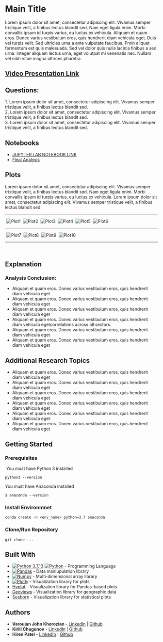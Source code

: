 # Main Title
Lorem ipsum dolor sit amet, consectetur adipiscing elit. Vivamus semper tristique velit, a finibus lectus blandit sed. Nam eget ligula enim. Morbi convallis ipsum id turpis varius, eu luctus ex vehicula. Aliquam et quam eros. Donec varius vestibulum eros, quis hendrerit diam vehicula eget. Duis vel turpis velit. Sed ultricies urna a ante vulputate faucibus. Proin aliquet fermentum est quis malesuada. Sed vel dolor quis nulla lacinia finibus a sed urna. Integer aliquam lectus urna, eget volutpat mi venenatis nec. Nullam vel nibh vitae magna ultrices pharetra.

## [Video Presentation Link](https://youtu.be/{...})
## Questions:
​1. Lorem ipsum dolor sit amet, consectetur adipiscing elit. Vivamus semper tristique velit, a finibus lectus blandit sed.
<br />
2. Lorem ipsum dolor sit amet, consectetur adipiscing elit. Vivamus semper tristique velit, a finibus lectus blandit sed.
<br />
3. Lorem ipsum dolor sit amet, consectetur adipiscing elit. Vivamus semper tristique velit, a finibus lectus blandit sed.

## Notebooks
- [JUPYTER LAB NOTEBOOK LINK](./file.ipynb)
- [Final Analysis](./file.ipynb)

## Plots
Lorem ipsum dolor sit amet, consectetur adipiscing elit. Vivamus semper tristique velit, a finibus lectus blandit sed. Nam eget ligula enim. Morbi convallis ipsum id turpis varius, eu luctus ex vehicula. Lorem ipsum dolor sit amet, consectetur adipiscing elit. Vivamus semper tristique velit, a finibus lectus blandit sed.
​

---
​
![Plot1](./assets/images/plot_image.png)
​
![Plot2](./assets/images/plot_image.png)
​
![Plot3](./assets/images/plot_image.png)
​
![Plot4](./assets/images/plot_image.png)
​
![Plot5](./assets/images/plot_image.png)
​
![Plot6](./assets/images/plot_image.png)

---
​
![Plot7](./assets/images/plot_image.png)
​
![Plot8](./assets/images/plot_image.png)
​
![Plot9](./assets/images/plot_image.png)
​
![Plot10](./assets/images/plot_image.png)

---
​
## Explanation

### Analysis Conclusion:
- Aliquam et quam eros. Donec varius vestibulum eros, quis hendrerit diam vehicula eget
- Aliquam et quam eros. Donec varius vestibulum eros, quis hendrerit diam vehicula eget 
- Aliquam et quam eros. Donec varius vestibulum eros, quis hendrerit diam vehicula eget
- Aliquam et quam eros. Donec varius vestibulum eros, quis hendrerit diam vehicula egetcorrelations across all sectors.
- Aliquam et quam eros. Donec varius vestibulum eros, quis hendrerit diam vehicula eget
- Aliquam et quam eros. Donec varius vestibulum eros, quis hendrerit diam vehicula eget
​

## Additional Research Topics
- Aliquam et quam eros. Donec varius vestibulum eros, quis hendrerit diam vehicula eget
- Aliquam et quam eros. Donec varius vestibulum eros, quis hendrerit diam vehicula eget 
- Aliquam et quam eros. Donec varius vestibulum eros, quis hendrerit diam vehicula eget
- Aliquam et quam eros. Donec varius vestibulum eros, quis hendrerit diam vehicula eget
- Aliquam et quam eros. Donec varius vestibulum eros, quis hendrerit diam vehicula eget 
- Aliquam et quam eros. Donec varius vestibulum eros, quis hendrerit diam vehicula eget


## Getting Started

### Prerequisites
​
​You must have Python 3 installed

```
python3 --version
```

You must have Anaconda installed
```
$ anaconda --version
```


### Install Environmnet
```
conda create -n <env_name> python=3.7 anaconda
```

### Clone/Run Repository
```
git clone ...
```

## Built With

- [![Python 3.7.13](https://img.shields.io/badge/python-3670A0?style=for-the-badge&logo=python&logoColor=ffdd54)]([https://www.python.org/downloads/release/python-3713/)
[![Python](https://img.shields.io/badge/Python-3.7.13-blue)](https://www.python.org/downloads/release/python-3713/) - Programming Language
- [![Pandas](https://img.shields.io/badge/Pandas-2C2D72?style=for-the-badge&logo=pandas&logoColor=white)](https://pandas.pydata.org/docs/#) - Data maniupulation library
- [![Numpy](https://img.shields.io/badge/Numpy-777BB4?style=for-the-badge&logo=numpy&logoColor=white)](https://numpy.org/) - Multi-dimensional array library
- [![Plotly](https://img.shields.io/badge/Plotly-239120?style=for-the-badge&logo=plotly&logoColor=white)](https://plotly.com/python/) - Visualization library for plots
- [Hvplot](https://hvplot.holoviz.org/) - Visualization library for Pandas-based plots
- [Geoviews](https://geoviews.org/#) - Visualization library for geographic data
- [Seaborn](https://seaborn.pydata.org/)  - Visualization library for statistical plots

## Authors
- **Varoujan John Khorozian** - [LinkedIn](https://www.linkedin.com/in/varoujan-khorozian/) | [Github](https://github.com/vkhorozian)
- **Kirill Chugunov** - [LinkedIn](https://www.linkedin.com/in/kirill-chugunov-b680811a4/) | [Github](https://github.com/OddMerchantStudios)
- **Hiren Patel** - [LinkedIn](https://www.linkedin.com/in/hdpatel/) | [Github](https://github.com/hpnhs25)
